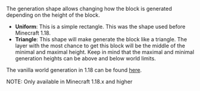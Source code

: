 The generation shape allows changing how the block is generated depending on the height of the block.
* **Uniform**: This is a simple rectangle. This was the shape used before Minecraft 1.18.
* **Triangle**: This shape will make generate the block like a triangle. The layer with the most chance 
  to get this block will be the middle of the minimal and maximal height. Keep in mind that the maximal and minimal 
  generation heights can be above and below world limits.

The vanilla world generation in 1.18 can be found [here](https://static.wikia.nocookie.net/minecraft_gamepedia/images/e/e3/1-18-ore-distribution.jpg/revision/latest/scale-to-width-down/1000?cb=20211130163210).

NOTE: Only available in Minecraft 1.18.x and higher
